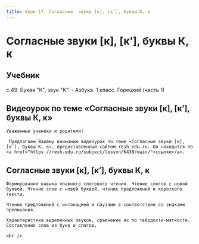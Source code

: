 ```yaml
---
title: Урок 17. Согласные  звуки [к], [к’], буквы К, к 
---
```


# Согласные  звуки [к], [к’], буквы К, к 

## Учебник

с.49. Буква "К", звук "К". - Азбука. 1 класс. Горецкий (часть 1)

## Видеоурок по теме «Согласные звуки [к], [к’], буквы К, к»

<p>
	Уважаемые ученики и родители!  
</p>
<p>
	 Предлагаем Вашему вниманию видеоурок по теме «Согласные звуки [к], [к’], буквы К, к», предоставленный сайтом resh.edu.ru. Он находится по <a href="https://resh.edu.ru/subject/lesson/6438/main/">ссылке</a>.
</p>

## Согласные звуки [к], [к’], буквы К, к

<p>
	Формирование навыка плавного слогового чтения. Чтение слогов с новой буквой. Чтение слов с новой буквой, чтение предложений и короткого текста.
</p>
<p>
	Чтение предложений с интонацией и паузами в соответствии со знаками препинания.
</p>
<p>
	Характеристика выделенных звуков, сравнение их по твёрдости-мягкости. Составление слов из букв и слогов.
</p>
<div>
	<br />
</div>
